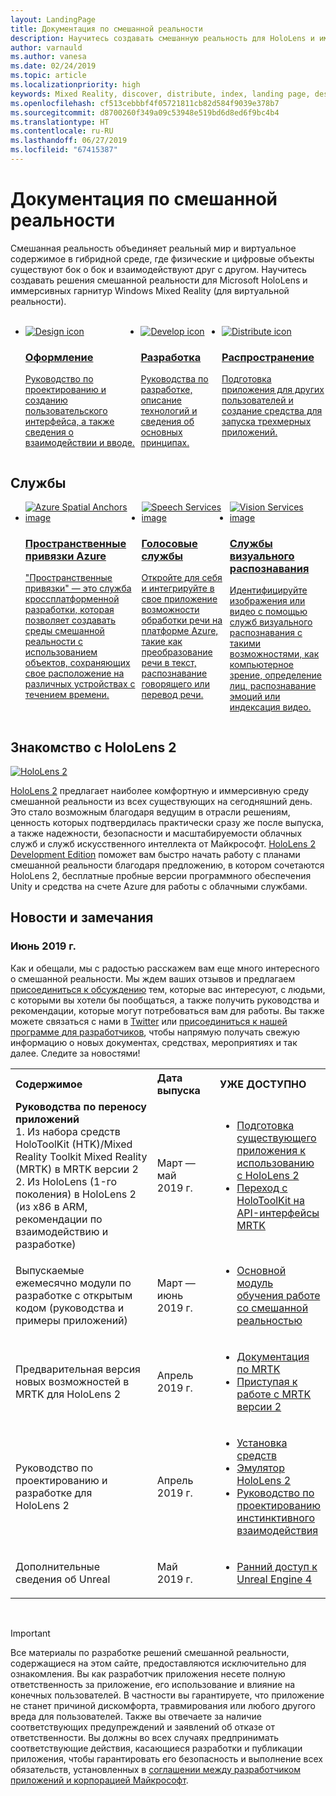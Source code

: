 ```yaml
---
layout: LandingPage
title: Документация по смешанной реальности
description: Научитесь создавать смешанную реальность для HoloLens и иммерсивных гарнитур.
author: varnauld
ms.author: vanesa
ms.date: 02/24/2019
ms.topic: article
ms.localizationpriority: high
keywords: Mixed Reality, discover, distribute, index, landing page, design, development, tutorials, sample apps, fundamentals, case studies, resources, HoloLens how-to, Open source projects
ms.openlocfilehash: cf513cebbbf4f05721811cb82d584f9039e378b7
ms.sourcegitcommit: d8700260f349a09c53948e519bd6d8ed6f9bc4b4
ms.translationtype: HT
ms.contentlocale: ru-RU
ms.lasthandoff: 06/27/2019
ms.locfileid: "67415387"
---
```

# <a name="mixed-reality-documentation"></a>Документация по смешанной реальности

Смешанная реальность объединяет реальный мир и виртуальное содержимое в гибридной среде, где физические и цифровые объекты существуют бок о бок и взаимодействуют друг с другом. Научитесь создавать решения смешанной реальности для Microsoft HoloLens и иммерсивных гарнитур Windows Mixed Reality (для виртуальной реальности).

<br>

<ul id="cardtypes-W" class="cardsW panelContent" style="display: flex; margin-top: 0px;">
                            <li>
                            <a href="design.md" title="Целевая страница: проектирование" data-linktype="absolute-path">
                                    <div class="cardSize">
                                        <div class="cardPadding">
                                            <div class="card">
                                                <div class="cardImageOuter">
                                                    <div class="cardImage">
                                                        <img src="images/DesignIcon.png" alt="Design icon">
                                                    </div>
                                                </div>
                                                <div class="cardText">
                                                    <h3>Оформление</h3>
                                                    <p>Руководство по проектированию и созданию пользовательского интерфейса, а также сведения о взаимодействии и вводе.</p>
                                                </div>
                                            </div>
                                        </div>
                                    </div>
                               </a>
                            </li>
                            <li>
                             <a href="development.md" title="Целевая страница: разработка" data-linktype="absolute-path">
                              <div class="cardSize">
                                  <div class="cardPadding">
                                      <div class="card">
                                          <div class="cardImageOuter">
                                              <div class="cardImage">
                                                  <img src="images/DevelopIcon.png" alt="Develop icon">
                                              </div>
                                          </div>
                                          <div class="cardText">
                                              <h3>Разработка</h3>
                                              <p>Руководства по разработке, описание технологий и сведения об основных принципах.</p>
                                          </div>
                                      </div>
                                  </div>
                              </div>
                               </a>
                            </li>
                             <li>
                              <a href="implementing-3d-app-launchers.md" title="Распространение" data-linktype="absolute-path">
                                    <div class="cardSize">
                                        <div class="cardPadding">
                                            <div class="card">
                                                <div class="cardImageOuter">
                                                    <div class="cardImage">
                                                        <img src="images/DistributeIcon.png" alt="Distribute icon">
                                                    </div>
                                                </div>
                                                <div class="cardText">
                                                    <h3 class="x-hidden-focus">Распространение</h3>
                                                  <p>Подготовка приложения для других пользователей и создание средства для запуска трехмерных приложений.</p>
                                                </div>
                                            </div>
                                        </div>
                                    </div>
                                </a>
                            </li>
 </ul>

<h2>Службы</h2>

<ul id="cardtypes-W" class="cardsW panelContent" style="display: flex; margin-top: 0px;">
                            <li>
                              <a href="https://docs.microsoft.com/azure/spatial-anchors" target="_blank" title="Пространственные привязки Azure" data-linktype="absolute-path">
                                    <div class="cardSize">
                                        <div class="cardPadding">
                                            <div class="card">
                                                <div class="cardImageOuter">
                                                    <div class="cardImage">
                                                        <img src="images/AzureSpatialAnchors.jpg" alt="Azure Spatial Anchors image">
                                                    </div>
                                                </div>
                                                <div class="cardText">
                                                    <h3 class="x-hidden-focus">Пространственные привязки Azure</h3>
                                                  <p>"Пространственные привязки" — это служба кроссплатформенной разработки, которая позволяет создавать среды смешанной реальности с использованием объектов, сохраняющих свое расположение на различных устройствах с течением времени.</p>
                                                </div>
                                            </div>
                                        </div>
                                    </div>
                                    </a>
                            </li>
                            <li>
                              <a href="https://docs.microsoft.com/azure/cognitive-services/speech-service/" target="_blank" title="Голосовые службы" data-linktype="absolute-path">
                                    <div class="cardSize">
                                        <div class="cardPadding">
                                            <div class="card">
                                                <div class="cardImageOuter">
                                                    <div class="cardImage">
                                                        <img src="images/speech.jpg" alt="Speech Services image">
                                                    </div>
                                                </div>
                                                <div class="cardText">
                                                    <h3 class="x-hidden-focus">Голосовые службы</h3>
                                                  <p>Откройте для себя и интегрируйте в свое приложение возможности обработки речи на платформе Azure, такие как преобразование речи в текст, распознавание говорящего или перевод речи.</p>
                                                </div>
                                            </div>
                                        </div>
                                    </div>
                                    </a>
                            </li>
                             <li>
                              <a href="https://docs.microsoft.com/azure/cognitive-services/computer-vision/" target="_blank" title="Службы визуального распознавания" data-linktype="absolute-path">
                                    <div class="cardSize">
                                        <div class="cardPadding">
                                            <div class="card">
                                                <div class="cardImageOuter">
                                                    <div class="cardImage">
                                                        <img src="images/vision.jpg" alt="Vision Services image">
                                                    </div>
                                                </div>
                                                <div class="cardText">
                                                    <h3 class="x-hidden-focus">Службы визуального распознавания</h3>
                                                  <p>Идентифицируйте изображения или видео с помощью служб визуального распознавания с такими возможностями, как компьютерное зрение, определение лиц, распознавание эмоций или индексация видео.</p>
                                                </div>
                                            </div>
                                        </div>
                                    </div>
                                    </a>
                            </li>
</ul>

<h2>Знакомство с HoloLens 2</h2>

[![HoloLens 2](images/hololens2.jpg)](https://www.microsoft.com/hololens/hardware)

[HoloLens 2](https://www.microsoft.com/hololens/hardware) предлагает наиболее комфортную и иммерсивную среду смешанной реальности из всех существующих на сегодняшний день. Это стало возможным благодаря ведущим в отрасли решениям, ценность которых подтвердилась практически сразу же после выпуска, а также надежности, безопасности и масштабируемости облачных служб и служб искусственного интеллекта от Майкрософт. [HoloLens 2 Development Edition](https://www.microsoft.com/en-us/hololens/developers) поможет вам быстро начать работу с планами смешанной реальности благодаря предложению, в котором сочетаются HoloLens 2, бесплатные пробные версии программного обеспечения Unity и средства на счете Azure для работы с облачными службами.

<h2>Новости и замечания</h2>

<h3>Июнь 2019 г.</h3>

Как и обещали, мы с радостью расскажем вам еще много интересного о смешанной реальности. Мы ждем ваших отзывов и предлагаем [присоединиться к обсуждению](https://holodevelopersslack.azurewebsites.net/) тем, которые вас интересуют, с людьми, с которыми вы хотели бы пообщаться, а также получить руководства и рекомендации, которые могут потребоваться вам для работы. Вы также можете связаться с нами в [Twitter](https://twitter.com/MxdRealityDev) или [присоединиться к нашей программе для разработчиков](https://aka.ms/iwantmr), чтобы напрямую получать свежую информацию о новых документах, средствах, мероприятиях и так далее. Следите за новостями!

<table>
<tr>
<th style="width: 400px; text-align:left;">Содержимое</th><th style="width: 125px; text-align:left;">Дата выпуска</th><th style="width: 125px; text-align:left;">УЖЕ ДОСТУПНО</th>
</tr> 
<tr>
<td><b>Руководства по переносу приложений</b> <br>1. Из набора средств HoloToolKit (HTK)/Mixed Reality Toolkit Mixed Reality (MRTK) в MRTK версии 2
<br>2. Из HoloLens (1-го поколения) в HoloLens 2 (из x86 в ARM, рекомендации по взаимодействию и разработке)
</td></td><td>Март — май 2019 г.</td><td> <ul><li><a href=https://docs.microsoft.com/en-us/windows/mixed-reality/mrtk-porting-guide>Подготовка существующего приложения к использованию с HoloLens 2</a><li><a href=https://microsoft.github.io/MixedRealityToolkit-Unity/Documentation/HTKToMRTKPortingGuide.html>Переход с HoloToolKit на API-интерфейсы MRTK </a></td>
</tr>
<tr>
<td>Выпускаемые ежемесячно модули по разработке с открытым кодом (руководства и примеры приложений)</td><td>Март — июнь 2019 г.</td><td> <ul><li><a href=https://docs.microsoft.com/en-us/windows/mixed-reality/mrlearning-base-ch1>Основной модуль обучения работе со смешанной реальностью</a></td>
</tr>
<tr>
<td>Предварительная версия новых возможностей в MRTK для HoloLens 2</td><td>Апрель 2019 г.</td><td> <ul><li><a href=https://microsoft.github.io/MixedRealityToolkit-Unity/Documentation/GettingStartedWithTheMRTK.html>Документация по MRTK</a><li><a href=https://docs.microsoft.com/en-us/windows/mixed-reality/mrtk-getting-started>Приступая к работе с MRTK версии 2</a></td>
</tr>
<tr>
<td>Руководство по проектированию и разработке для HoloLens 2</td><td>Апрель 2019 г.</td><td> <ul><li><a href=https://docs.microsoft.com/en-us/windows/mixed-reality/install-the-tools>Установка средств</a><li><a href=https://docs.microsoft.com/en-us/windows/mixed-reality/using-the-hololens-emulator>Эмулятор HoloLens 2</a><li><a href=https://docs.microsoft.com/en-us/windows/mixed-reality/interaction-fundamentals>Руководство по проектированию инстинктивного взаимодействия</a></td>
</tr>
<tr>
  <td>Дополнительные сведения об Unreal</td><td>Май 2019 г.</td><td> <ul><li><a href=https://www.unrealengine.com/en-US/blog/unreal-engine-4-support-for-hololens-2-released-in-early-access>Ранний доступ к Unreal Engine 4</a></td>
</tr>
</table>

<br>



>[!IMPORTANT]
>Все материалы по разработке решений смешанной реальности, содержащиеся на этом сайте, предоставляются исключительно для ознакомления. Вы как разработчик приложения несете полную ответственность за приложение, его использование и влияние на конечных пользователей. В частности вы гарантируете, что приложение не станет причиной дискомфорта, травмирования или любого другого вреда для пользователей. Также вы отвечаете за наличие соответствующих предупреждений и заявлений об отказе от ответственности. Вы должны во всех случаях предпринимать соответствующие действия, касающиеся разработки и публикации приложения, чтобы гарантировать его безопасность и выполнение всех обязательств, установленных в [соглашении между разработчиком приложений и корпорацией Майкрософт](https://docs.microsoft.com/legal/windows/agreements/app-developer-agreement). 
